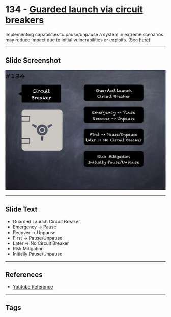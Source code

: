 # 134 - [Guarded launch via circuit breakers](Guarded%20launch%20via%20circuit%20breakers.md)
Implementing capabilities to pause/unpause a system in extreme scenarios may reduce impact due to initial vulnerabilities or exploits. (See [here](https://medium.com/electric-capital/derisking-defi-guarded-launches-2600ce730e0a#:~:text=Guarded%20Launches:%20Protecting%20Users%20with%20Limits&text=A%20new%20contract%20is%20deployed,product%20in%20a%20limited%20scope.))
___
## Slide Screenshot
![0134.png](../../images/5.%20Pitfalls%20and%20Best%20Practices%20201/134.png)
___
## Slide Text
- Guarded Launch Circuit Breaker
- Emergency -> Pause
- Recover -> Unpause
- First -> Pause/Unpause
- Later -> No Circuit Breaker
- Risk Mitigation
- Initially Pause/Unpause
___
## References
- [Youtube Reference](https://youtu.be/HqHo1jKUnmU?t=1041)
___
## Tags